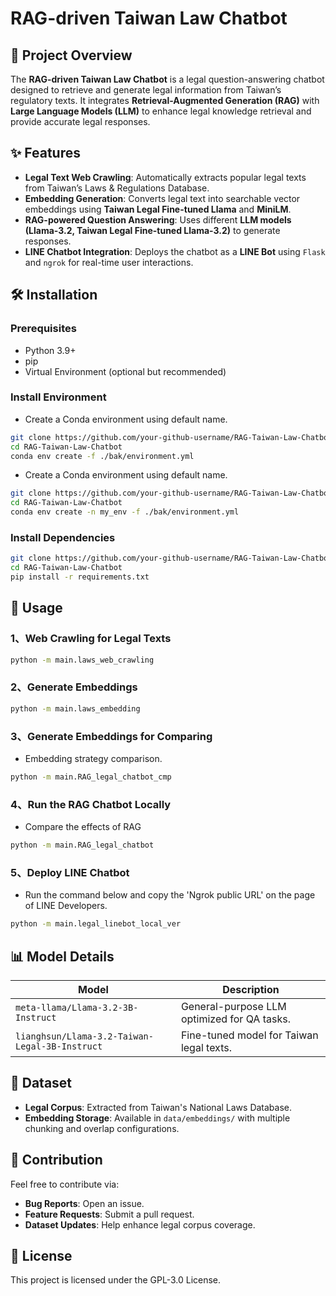 # RAG-driven Taiwan Law Chatbot

## 📌 Project Overview
The **RAG-driven Taiwan Law Chatbot** is a legal question-answering chatbot designed to retrieve and generate legal information from Taiwan’s regulatory texts. It integrates **Retrieval-Augmented Generation (RAG)** with **Large Language Models (LLM)** to enhance legal knowledge retrieval and provide accurate legal responses.

## ✨ Features
- **Legal Text Web Crawling**: Automatically extracts popular legal texts from Taiwan’s Laws & Regulations Database.
- **Embedding Generation**: Converts legal text into searchable vector embeddings using **Taiwan Legal Fine-tuned Llama** and **MiniLM**.
- **RAG-powered Question Answering**: Uses different **LLM models (Llama-3.2, Taiwan Legal Fine-tuned Llama-3.2)** to generate responses.
- **LINE Chatbot Integration**: Deploys the chatbot as a **LINE Bot** using `Flask` and `ngrok` for real-time user interactions.

## 🛠 Installation
### Prerequisites
- Python 3.9+
- pip
- Virtual Environment (optional but recommended)

### Install Environment
* Create a Conda environment using default name.
```bash
git clone https://github.com/your-github-username/RAG-Taiwan-Law-Chatbot.git
cd RAG-Taiwan-Law-Chatbot
conda env create -f ./bak/environment.yml
```

* Create a Conda environment using default name.
```bash
git clone https://github.com/your-github-username/RAG-Taiwan-Law-Chatbot.git
cd RAG-Taiwan-Law-Chatbot
conda env create -n my_env -f ./bak/environment.yml
```

### Install Dependencies
```bash
git clone https://github.com/your-github-username/RAG-Taiwan-Law-Chatbot.git
cd RAG-Taiwan-Law-Chatbot
pip install -r requirements.txt
```

## 🚀 Usage
### 1、Web Crawling for Legal Texts
```bash
python -m main.laws_web_crawling
```

### 2、Generate Embeddings
```bash
python -m main.laws_embedding
```

### 3、Generate Embeddings for Comparing
* Embedding strategy comparison.
```bash
python -m main.RAG_legal_chatbot_cmp
```

### 4、Run the RAG Chatbot Locally
* Compare the effects of RAG
```bash
python -m main.RAG_legal_chatbot
```

### 5、Deploy LINE Chatbot
* Run the command below and copy the 'Ngrok public URL' on the page of LINE Developers.
```bash
python -m main.legal_linebot_local_ver
```

## 📊 Model Details
| Model | Description |
|------|------------|
| `meta-llama/Llama-3.2-3B-Instruct` | General-purpose LLM optimized for QA tasks. |
| `lianghsun/Llama-3.2-Taiwan-Legal-3B-Instruct` | Fine-tuned model for Taiwan legal texts. |

## 📂 Dataset
- **Legal Corpus**: Extracted from Taiwan's National Laws Database.
- **Embedding Storage**: Available in `data/embeddings/` with multiple chunking and overlap configurations.

## 🤝 Contribution
Feel free to contribute via:
- **Bug Reports**: Open an issue.
- **Feature Requests**: Submit a pull request.
- **Dataset Updates**: Help enhance legal corpus coverage.

## 📜 License
This project is licensed under the GPL-3.0 License.
